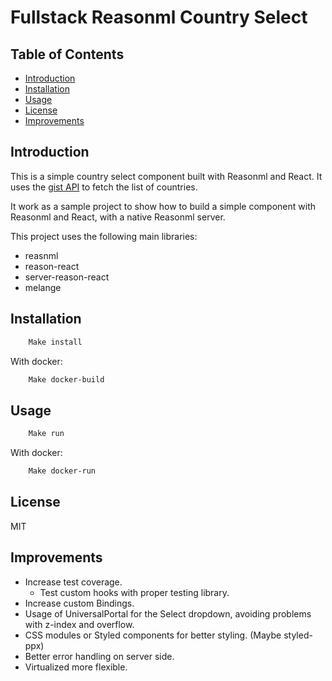 # Fullstack Reasonml Country Select

## Table of Contents

- [Introduction](#introduction)
- [Installation](#installation)
- [Usage](#usage)
- [License](#license)
- [Improvements](#improvements)

## Introduction

This is a simple country select component built with Reasonml and React. It uses the [gist API](https://gist.githubusercontent.com/pedrobslisboa/1a6af944bc5f70067018df6f0ab30263/raw/f987794a5be8bb40bb92595f615024a59123a6dc/country-list-population.json) to fetch the list of countries.

It work as a sample project to show how to build a simple component with Reasonml and React, with a native Reasonml server.

This project uses the following main libraries:

- reasnml
- reason-react
- server-reason-react
- melange

## Installation

```sh
    Make install
```

With docker:

```sh
    Make docker-build
```

## Usage

```sh
    Make run
```

With docker:

```sh
    Make docker-run
```

## License

MIT

## Improvements

- Increase test coverage.
    - Test custom hooks with proper testing library.
- Increase custom Bindings.
- Usage of UniversalPortal for the Select dropdown, avoiding problems with z-index and overflow.
- CSS modules or Styled components for better styling. (Maybe styled-ppx)
- Better error handling on server side.
- Virtualized more flexible.

